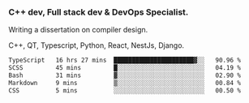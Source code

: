<h3>C++ dev, Full stack dev & DevOps Specialist.</h3>
<p>Writing a dissertation on compiler design. <p>
<p>C++, QT, Typescript, Python, React, NestJs, Django.</p>

<!--START_SECTION:waka-->

```txt
TypeScript   16 hrs 27 mins  ██████████████████████▓░░   90.96 %
SCSS         45 mins         █░░░░░░░░░░░░░░░░░░░░░░░░   04.19 %
Bash         31 mins         ▓░░░░░░░░░░░░░░░░░░░░░░░░   02.90 %
Markdown     9 mins          ▒░░░░░░░░░░░░░░░░░░░░░░░░   00.84 %
CSS          5 mins          ░░░░░░░░░░░░░░░░░░░░░░░░░   00.50 %
```

<!--END_SECTION:waka-->
